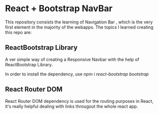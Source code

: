 # React + Bootstrap NavBar

This repository consists the learning of Navigation Bar , which is the very first element in the majority of the webapps.
The topics I learned creating this repo are:

## ReactBootstrap Library

A ver simple way of creating a Responsive Navbar with the help of ReactBootstrap Library.

In order to install the dependency, use  *npm i react-bootstrap bootstrap*

## React Router DOM

React Router DOM dependency is used for the routing purposes in React, it's really helpful dealing with links througout the whole react app.

